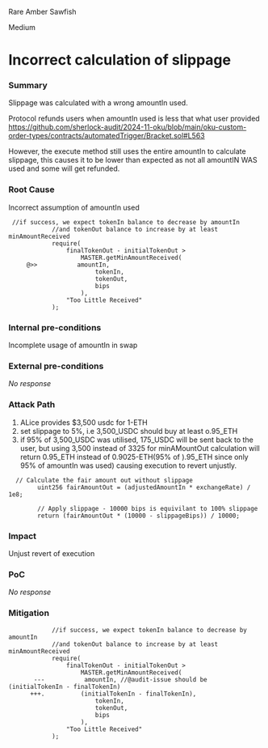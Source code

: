 Rare Amber Sawfish

Medium

# Incorrect calculation of slippage

### Summary

Slippage was calculated with a wrong amountIn used.

Protocol refunds users when amountIn used is less that what user provided
https://github.com/sherlock-audit/2024-11-oku/blob/main/oku-custom-order-types/contracts/automatedTrigger/Bracket.sol#L563

However, the execute method still uses the entire amountIn to calculate slippage, this causes it to be lower than expected as not all amountIN WAS used and some will get refunded.

### Root Cause

Incorrect assumption of amountIn used
```solidity
 //if success, we expect tokenIn balance to decrease by amountIn
            //and tokenOut balance to increase by at least minAmountReceived
            require(
                finalTokenOut - initialTokenOut >
                    MASTER.getMinAmountReceived(
     @>>           amountIn,
                        tokenIn,
                        tokenOut,
                        bips
                    ),
                "Too Little Received"
            );
```

### Internal pre-conditions

Incomplete usage of amountIn in swap

### External pre-conditions

_No response_

### Attack Path

1. ALice provides $3,500 usdc for 1-ETH
2. set slippage to 5%, i.e 3,500_USDC should buy at least o.95_ETH
3. if 95% of 3,500_USDC was utilised, 175_USDC will be sent back to the user, but using 3,500 instead of 3325 for minAMountOut calculation will return 0.95_ETH instead of 0.9025-ETH(95% of ).95_ETH since only 95% of amountIn was used) causing execution to revert unjustly.
```solidity
  // Calculate the fair amount out without slippage
        uint256 fairAmountOut = (adjustedAmountIn * exchangeRate) / 1e8;

        // Apply slippage - 10000 bips is equivilant to 100% slippage
        return (fairAmountOut * (10000 - slippageBips)) / 10000;
```

### Impact

Unjust revert of execution

### PoC

_No response_

### Mitigation

```solidity
            //if success, we expect tokenIn balance to decrease by amountIn
            //and tokenOut balance to increase by at least minAmountReceived
            require(
                finalTokenOut - initialTokenOut >
                    MASTER.getMinAmountReceived(
       ---           amountIn, //@audit-issue should be (initialTokenIn - finalTokenIn)
      +++.          (initialTokenIn - finalTokenIn),
                        tokenIn,
                        tokenOut,
                        bips
                    ),
                "Too Little Received"
            );
```